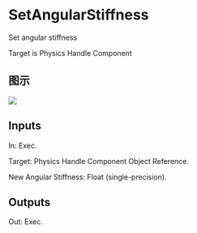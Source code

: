 # SetAngularStiffness

Set angular stiffness

Target is Physics Handle Component

## 图示

![]($-20221218-20214845.png)

## Inputs

In: Exec.

Target: Physics Handle Component Object Reference.

New Angular Stiffness: Float (single-precision).  

## Outputs

Out: Exec.


